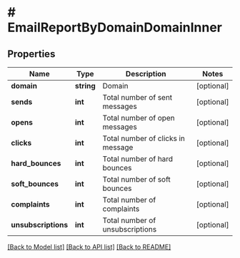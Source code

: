 # # EmailReportByDomainDomainInner

## Properties

Name | Type | Description | Notes
------------ | ------------- | ------------- | -------------
**domain** | **string** | Domain | [optional]
**sends** | **int** | Total number of sent messages | [optional]
**opens** | **int** | Total number of open messages | [optional]
**clicks** | **int** | Total number of clicks in message | [optional]
**hard_bounces** | **int** | Total number of hard bounces | [optional]
**soft_bounces** | **int** | Total number of soft bounces | [optional]
**complaints** | **int** | Total number of complaints | [optional]
**unsubscriptions** | **int** | Total number of unsubscriptions | [optional]

[[Back to Model list]](../../README.md#models) [[Back to API list]](../../README.md#endpoints) [[Back to README]](../../README.md)
